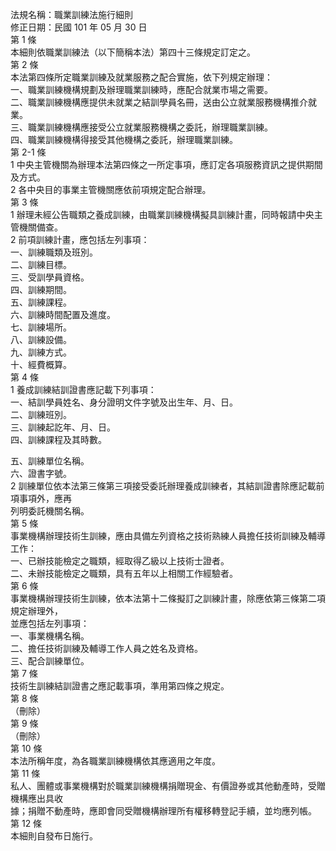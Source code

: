 法規名稱：職業訓練法施行細則  
修正日期：民國 101 年 05 月 30 日  
第 1 條  
本細則依職業訓練法（以下簡稱本法）第四十三條規定訂定之。  
第 2 條  
本法第四條所定職業訓練及就業服務之配合實施，依下列規定辦理：  
一、職業訓練機構規劃及辦理職業訓練時，應配合就業市場之需要。  
二、職業訓練機構應提供未就業之結訓學員名冊，送由公立就業服務機構推介就業。  
三、職業訓練機構應接受公立就業服務機構之委託，辦理職業訓練。  
四、職業訓練機構得接受其他機構之委託，辦理職業訓練。  
第 2-1 條  
1 中央主管機關為辦理本法第四條之一所定事項，應訂定各項服務資訊之提供期間及方式。  
2 各中央目的事業主管機關應依前項規定配合辦理。  
第 3 條  
1 辦理未經公告職類之養成訓練，由職業訓練機構擬具訓練計畫，同時報請中央主管機關備查。  
2 前項訓練計畫，應包括左列事項：  
一、訓練職類及班別。  
二、訓練目標。  
三、受訓學員資格。  
四、訓練期間。  
五、訓練課程。  
六、訓練時間配置及進度。  
七、訓練場所。  
八、訓練設備。  
九、訓練方式。  
十、經費概算。  
第 4 條  
1 養成訓練結訓證書應記載下列事項：  
一、結訓學員姓名、身分證明文件字號及出生年、月、日。  
二、訓練班別。  
三、訓練起訖年、月、日。  
四、訓練課程及其時數。  


五、訓練單位名稱。  
六、證書字號。  
2 訓練單位依本法第三條第三項接受委託辦理養成訓練者，其結訓證書除應記載前項事項外，應再  
列明委託機關名稱。  
第 5 條  
事業機構辦理技術生訓練，應由具備左列資格之技術熟練人員擔任技術訓練及輔導工作：  
一、已辦技能檢定之職類，經取得乙級以上技術士證者。  
二、未辦技能檢定之職類，具有五年以上相關工作經驗者。  
第 6 條  
事業機構辦理技術生訓練，依本法第十二條擬訂之訓練計畫，除應依第三條第二項規定辦理外，  
並應包括左列事項：  
一、事業機構名稱。  
二、擔任技術訓練及輔導工作人員之姓名及資格。  
三、配合訓練單位。  
第 7 條  
技術生訓練結訓證書之應記載事項，準用第四條之規定。  
第 8 條  
（刪除）  
第 9 條  
（刪除）  
第 10 條  
本法所稱年度，為各職業訓練機構依其應適用之年度。  
第 11 條  
私人、團體或事業機構對於職業訓練機構捐贈現金、有價證券或其他動產時，受贈機構應出具收  
據；捐贈不動產時，應即會同受贈機構辦理所有權移轉登記手續，並均應列帳。  
第 12 條  
本細則自發布日施行。  



